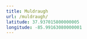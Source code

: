 ```yaml
---
title: Muldraugh
url: /muldraugh/
latitude: 37.937015800000005
longitude: -85.99163080000001
---
```

